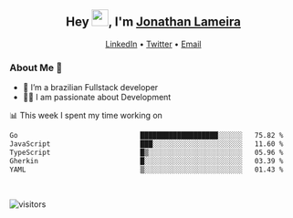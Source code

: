 <h2 align="center">Hey <img src="https://github.com/TheDudeThatCode/TheDudeThatCode/blob/master/Assets/Hi.gif" width="29">, I'm <a href="https://www.linkedin.com/in/jonathanlameira/">Jonathan Lameira</a></h2>
<p align="center">
  <a href="https://www.linkedin.com/in/jonathanlameira/">LinkedIn</a> •
  <a href="https://twitter.com/jlameira">Twitter</a> •
  <a href="mailto:jlameira@gmail.com">Email</a>
</p>

### About Me 🚀
- 🌱  I’m a brazilian Fullstack developer</br>
- 👨‍💻  I am passionate about Development</br>

<!-- ![Jonathan Lameira github stats](https://github-readme-stats.vercel.app/api?username=jlameirameli&show_icons=true&hide_border=true)&nbsp;&nbsp; -->

📊 This week I spent my time working on
<!--START_SECTION:waka-->

```txt
Go                              ███████████████████░░░░░░   75.82 %
JavaScript                      ███░░░░░░░░░░░░░░░░░░░░░░   11.60 %
TypeScript                      █▒░░░░░░░░░░░░░░░░░░░░░░░   05.96 %
Gherkin                         █░░░░░░░░░░░░░░░░░░░░░░░░   03.39 %
YAML                            ▒░░░░░░░░░░░░░░░░░░░░░░░░   01.43 %
```

<!--END_SECTION:waka-->

<br />

![visitors](https://visitor-badge.laobi.icu/badge?page_id=jlameira.jlameira)
